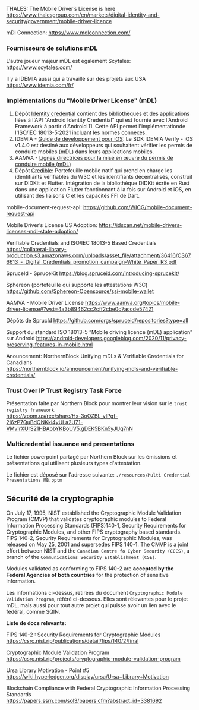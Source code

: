 THALES: The Mobile Driver’s License is here
https://www.thalesgroup.com/en/markets/digital-identity-and-security/government/mobile-driver-licence

mDl Connection: https://www.mdlconnection.com/

### Fournisseurs de solutions mDL

L'autre joueur majeur mDL est également Scytales:   
https://www.scytales.com/

Il y a IDEMIA aussi qui a travaillé sur des projets aux USA  
https://www.idemia.com/fr/

### Implémentations du "Mobile Driver License" (mDL)
1. Dépôt [Identity credential](https://github.com/google/identity-credential)
contient des bibliothèques et des applications liées à l'API "Android Identity Credential" qui est fournie avec l'Android Framework à partir d'Android 11. Cette API permet l'implémentationde l'ISO/IEC 18013-5:2021 incluant les normes connexes.
2. IDEMIA - [Guide de développement pour iOS](https://experience.idemia.com/mobile-id/develop/verify-sdks/ios/1_4/): Le SDK IDEMIA Verify - iOS v1.4.0 est destiné aux développeurs qui souhaitent vérifier les permis de conduire mobiles (mDL) dans leurs applications mobiles.
3. AAMVA - [Lignes directrices pour la mise en œuvre du permis de conduire mobile (mDL)](https://www.aamva.org/getmedia/b801da7b-5584-466c-8aeb-f230cef6dda5/mDL-Implementation-Guidelines-Version-1-2_final.pdf)
4. Dépôt [Credible](https://github.com/spruceid/credible): Portefeuille mobile natif qui prend en charge les identifiants vérifiables du W3C et les identifiants décentralisés, construit sur DIDKit et Flutter. Intégration de la bibliothèque DIDKit écrite en Rust dans une application Flutter fonctionnant à la fois sur Android et iOS, en utilisant des liaisons C et les capacités FFI de Dart.
   
mobile-document-request-api: https://github.com/WICG/mobile-document-request-api

Mobile Driver’s License US Adoption: 
https://idscan.net/mobile-drivers-licenses-mdl-state-adoption/

Verifiable Credentials and ISO/IEC 18013-5 Based Credentials
https://collateral-library-production.s3.amazonaws.com/uploads/asset_file/attachment/36416/CS676613_-_Digital_Credentials_promotion_campaign-White_Paper_R3.pdf



SpruceId - SpruceKit
https://blog.spruceid.com/introducing-sprucekit/

Sphereon (portefeuille qui supporte les attestations W3C)
https://github.com/Sphereon-Opensource/ssi-mobile-wallet

AAMVA - Mobile Driver License
https://www.aamva.org/topics/mobile-driver-license#?wst=4a3b89462cc2cff2cbe0c7accde57421

Dépôts de SprucId
https://github.com/orgs/spruceid/repositories?type=all

Support du standard ISO 18013-5 “Mobile driving licence (mDL) application” sur Android
https://android-developers.googleblog.com/2020/11/privacy-preserving-features-in-mobile.html


Anouncement: NorthernBlock Unifying mDLs & Verifiable Credentials for Canadians  
https://northernblock.io/announcement/unifying-mdls-and-verifiable-credentials/


###  Trust Over IP Trust Registry Task Force 

Présentation faite par Northern Block pour montrer leur vision sur le `trust registry framework`.    
https://zoom.us/rec/share/Hx-3oOZBL_vIPgf-2I6zP7QuBdQNKki4yULa2U71-VMvIrXUrS21HBAobYKBoUV5.gDEK5BKn5yJUq7nN


### Multicredential issuance and presentations

Le fichier powerpoint partagé par Northern Block sur les émissions et présentations qui utilisent plusieurs types d'attestation. 

Le fichier est déposé sur l'adresse suivante: `./resources/Multi Credential Presentations MB.pptm` 

<!-- [Slides multi credential presentations](./resources/Multi Credential Presentations MB.pptm) -->


## Sécurité de la cryptographie 

On July 17, 1995, NIST established the Cryptographic Module Validation Program (CMVP) that validates cryptographic modules to Federal Information Processing Standards (FIPS)140-1, Security Requirements for Cryptographic Modules, and other FIPS cryptography based standards. FIPS 140-2, Security Requirements for Cryptographic Modules, was released on May 25, 2001 and supersedes FIPS 140-1. The CMVP is a joint effort between NIST and the `Canadian Centre fo Cyber Security (CCCS)`, a branch of the `Communications Security Establishment (CSE)`.

Modules validated as conforming to FIPS 140-2 are **accepted by the Federal Agencies of both countries** for the protection of sensitive information.

Les informations ci-dessus, retirées du document `Cryptographic Module Validation Program`, référé ci-dessous. Elles sont rélevantes pour le projet mDL, mais aussi pour tout autre projet qui puisse avoir un lien avec le fédéral, comme SQIN. 

**Liste de docs relevants:**

FIPS 140-2 : Security Requirements for Cryptographic Modules   
https://csrc.nist.rip/publications/detail/fips/140/2/final

Cryptographic Module Validation Program  
https://csrc.nist.rip/projects/cryptographic-module-validation-program

Ursa Library Motivation - Point #5   
https://wiki.hyperledger.org/display/ursa/Ursa+Library+Motivation  

Blockchain Compliance with Federal Cryptographic Information Processing Standards   
https://papers.ssrn.com/sol3/papers.cfm?abstract_id=3381692